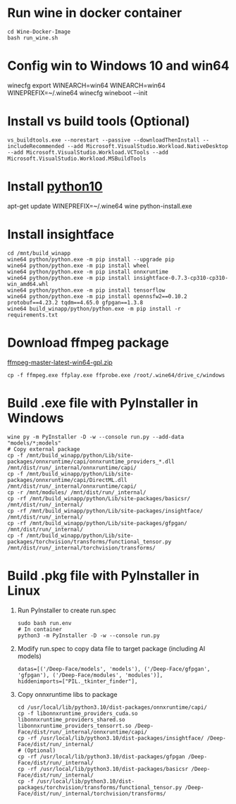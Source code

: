# Run wine in docker container
```
cd Wine-Docker-Image
bash run_wine.sh
```
# Config win to Windows 10 and win64
winecfg
export WINEARCH=win64
WINEARCH=win64 WINEPREFIX=~/.wine64 winecfg
wineboot --init

# Install vs build tools (Optional)
```
vs_buildtools.exe --norestart --passive --downloadThenInstall --includeRecommended --add Microsoft.VisualStudio.Workload.NativeDesktop --add Microsoft.VisualStudio.Workload.VCTools --add Microsoft.VisualStudio.Workload.MSBuildTools
```
# Install [python10](https://www.python.org/downloads/windows/)
apt-get update
WINEPREFIX=~/.wine64 wine python-install.exe 

# Install insightface
```
cd /mnt/build_winapp
wine64 python/python.exe -m pip install --upgrade pip
wine64 python/python.exe -m pip install wheel
wine64 python/python.exe -m pip install onnxruntime
wine64 python/python.exe -m pip install insightface-0.7.3-cp310-cp310-win_amd64.whl
wine64 python/python.exe -m pip install tensorflow
wine64 python/python.exe -m pip install opennsfw2==0.10.2 protobuf==4.23.2 tqdm==4.65.0 gfpgan==1.3.8
wine64 build_winapp/python/python.exe -m pip install -r requirements.txt
```

# Download ffmpeg package 
[ffmpeg-master-latest-win64-gpl.zip](https://www.ffmpeg.org/download.html)
```
cp -f ffmpeg.exe ffplay.exe ffprobe.exe /root/.wine64/drive_c/windows
```
# Build .exe file with PyInstaller in Windows
```
wine py -m PyInstaller -D -w --console run.py --add-data "models/*;models"
# Copy external package
cp -f /mnt/build_winapp/python/Lib/site-packages/onnxruntime/capi/onnxruntime_providers_*.dll /mnt/dist/run/_internal/onnxruntime/capi/
cp -f /mnt/build_winapp/python/Lib/site-packages/onnxruntime/capi/DirectML.dll /mnt/dist/run/_internal/onnxruntime/capi/
cp -r /mnt/modules/ /mnt/dist/run/_internal/
cp -rf /mnt/build_winapp/python/Lib/site-packages/basicsr/ /mnt/dist/run/_internal/
cp -rf /mnt/build_winapp/python/Lib/site-packages/insightface/ /mnt/dist/run/_internal/
cp -rf /mnt/build_winapp/python/Lib/site-packages/gfpgan/ /mnt/dist/run/_internal/
cp -f /mnt/build_winapp/python/Lib/site-packages/torchvision/transforms/functional_tensor.py /mnt/dist/run/_internal/torchvision/transforms/
```
# Build .pkg file with PyInstaller in Linux
1. Run PyInstaller to create run.spec
    ```
    sudo bash run.env
    # In container
    python3 -m PyInstaller -D -w --console run.py
    ```
2. Modify run.spec to copy data file to target package (including AI models)
    ```
    datas=[('/Deep-Face/models', 'models'), ('/Deep-Face/gfpgan', 'gfpgan'), ('/Deep-Face/modules', 'modules')],
    hiddenimports=["PIL._tkinter_finder"],
    ```
3. Copy onnxruntime libs to package
   ```
   cd /usr/local/lib/python3.10/dist-packages/onnxruntime/capi/
   cp -f libonnxruntime_providers_cuda.so libonnxruntime_providers_shared.so libonnxruntime_providers_tensorrt.so /Deep-Face/dist/run/_internal/onnxruntime/capi/
   cp -rf /usr/local/lib/python3.10/dist-packages/insightface/ /Deep-Face/dist/run/_internal/
   # (Optional)
   cp -rf /usr/local/lib/python3.10/dist-packages/gfpgan /Deep-Face/dist/run/_internal/
   cp -rf /usr/local/lib/python3.10/dist-packages/basicsr /Deep-Face/dist/run/_internal/
   cp -f /usr/local/lib/python3.10/dist-packages/torchvision/transforms/functional_tensor.py /Deep-Face/dist/run/_internal/torchvision/transforms/
   ```